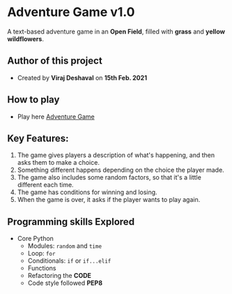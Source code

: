 # Adventure Game v1.0

A text-based adventure game in an **Open Field**, filled with **grass** and **yellow wildflowers**.

## Author of this project

* Created by **Viraj Deshaval** on **15th Feb. 2021**

## How to play

* Play here [Adventure Game](https://py3.codeskulptor.org/#user306_GnGoQzWfmQwmYMM.py)

## Key Features:

1. The game gives players a description of what's happening, and then asks them to make a choice.
2. Something different happens depending on the choice the player made.
3. The game also includes some random factors, so that it's a little different each time.
4. The game has conditions for winning and losing.
5. When the game is over, it asks if the player wants to play again.

## Programming skills Explored

* Core Python
  - Modules: `random` and `time`
  - Loop: `for`
  - Conditionals: `if` or `if...elif`
  - Functions
  - Refactoring the **CODE**
  - Code style followed **PEP8**
